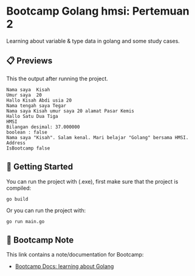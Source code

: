 # Bootcamp Golang hmsi: Pertemuan 2
Learning about variable & type data in golang and some study cases.

## 📋 Previews
This the output after running the project.

    Nama saya  Kisah
    Umur saya  20
    Hallo Kisah Abdi usia 20
    Nama tengah saya Tegar
    Nama saya Kisah umur saya 20 alamat Pasar Kemis
    Hallo Satu Dua Tiga
    HMSI
    Bilangan desimal: 37.000000
    boolean : false
    Nama saya "Kisah". Salam kenal. Mari belajar "Golang" bersama HMSI.
    Address
    IsBootcamp false

## 🧪 Getting Started
You can run the project with (.exe), first make sure that the project is compiled:

    go build

Or you can run the project with:

    go run main.go

## 📝 Bootcamp Note
This link contains a note/documentation for Bootcamp:
- [Bootcamp Docs: learning about Golang](https://drive.google.com/drive/folders/14fco3zw_Yt2DDrUZKvif-5nai9nUFooC?usp=sharing)
